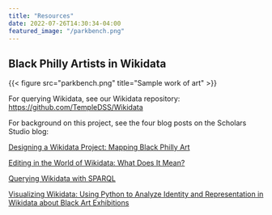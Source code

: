 ```yaml
---
title: "Resources"
date: 2022-07-26T14:30:34-04:00
featured_image: "/parkbench.png"
---
```


## Black Philly Artists in Wikidata

{{< figure src="parkbench.png" title="Sample work of art" >}}

For querying Wikidata, see our Wikidata repository: https://github.com/TempleDSS/Wikidata


For background on this project, see the four blog posts on the Scholars Studio blog:

[Designing a Wikidata Project: Mapping Black Philly Art](https://sites.temple.edu/tudsc/2021/12/15/designing-wikidata/)

[Editing in the World of Wikidata: What Does It Mean?](https://sites.temple.edu/tudsc/2021/12/15/editing-wikidata/)

[Querying Wikidata with SPARQL](https://sites.temple.edu/tudsc/2021/12/15/querying-wikidata/)

[Visualizing Wikidata: Using Python to Analyze Identity and Representation in Wikidata about Black Art Exhibitions](https://sites.temple.edu/tudsc/2022/01/24/visualizing-wikidata-using-python-to-analyze-identity-and-representation-in-wikidata-about-black-art-exhibitions/)
